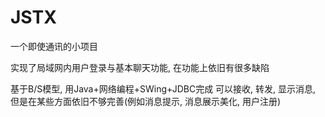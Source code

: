 # JSTX
一个即使通讯的小项目

实现了局域网内用户登录与基本聊天功能, 在功能上依旧有很多缺陷

基于B/S模型, 用Java+网络编程+SWing+JDBC完成 可以接收, 转发, 显示消息, 但是在某些方面依旧不够完善(例如消息提示, 消息展示美化, 用户注册)
